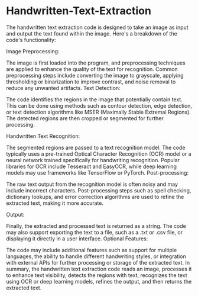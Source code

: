 # Handwritten-Text-Extraction
The handwritten text extraction code is designed to take an image as input and output the text found within the image. Here's a breakdown of the code's functionality:

Image Preprocessing:

The image is first loaded into the program, and preprocessing techniques are applied to enhance the quality of the text for recognition. Common preprocessing steps include converting the image to grayscale, applying thresholding or binarization to improve contrast, and noise removal to reduce any unwanted artifacts.
Text Detection:

The code identifies the regions in the image that potentially contain text. This can be done using methods such as contour detection, edge detection, or text detection algorithms like MSER (Maximally Stable Extremal Regions). The detected regions are then cropped or segmented for further processing.

Handwritten Text Recognition:

The segmented regions are passed to a text recognition model. The code typically uses a pre-trained Optical Character Recognition (OCR) model or a neural network trained specifically for handwriting recognition. Popular libraries for OCR include Tesseract and EasyOCR, while deep learning models may use frameworks like TensorFlow or PyTorch.
Post-processing:

The raw text output from the recognition model is often noisy and may include incorrect characters. Post-processing steps such as spell checking, dictionary lookups, and error correction algorithms are used to refine the extracted text, making it more accurate.

Output:

Finally, the extracted and processed text is returned as a string. The code may also support exporting the text to a file, such as a .txt or .csv file, or displaying it directly in a user interface.
Optional Features:

The code may include additional features such as support for multiple languages, the ability to handle different handwriting styles, or integration with external APIs for further processing or storage of the extracted text.
In summary, the handwritten text extraction code reads an image, processes it to enhance text visibility, detects the regions with text, recognizes the text using OCR or deep learning models, refines the output, and then returns the extracted text.